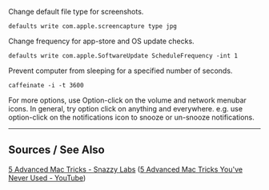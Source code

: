 Change default file type for screenshots.

```
defaults write com.apple.screencapture type jpg
```


Change frequency for app-store and OS update checks.

```
defaults write com.apple.SoftwareUpdate ScheduleFrequency -int 1
```


Prevent computer from sleeping for a specified number of seconds.

```
caffeinate -i -t 3600
```


For more options, use Option-click on the volume and network menubar icons. In general, try option click on anything and everywhere. e.g. use option-click on the notifications icon to snooze or un-snooze notifications.

---

## Sources / See Also

[5 Advanced Mac Tricks - Snazzy Labs](http://snazzylabs.com/tutorial/five-advanced-tricks-for-mac-users/) ([5 Advanced Mac Tricks You've Never Used - YouTube](https://www.youtube.com/watch?v=uI4x0wvogco))


